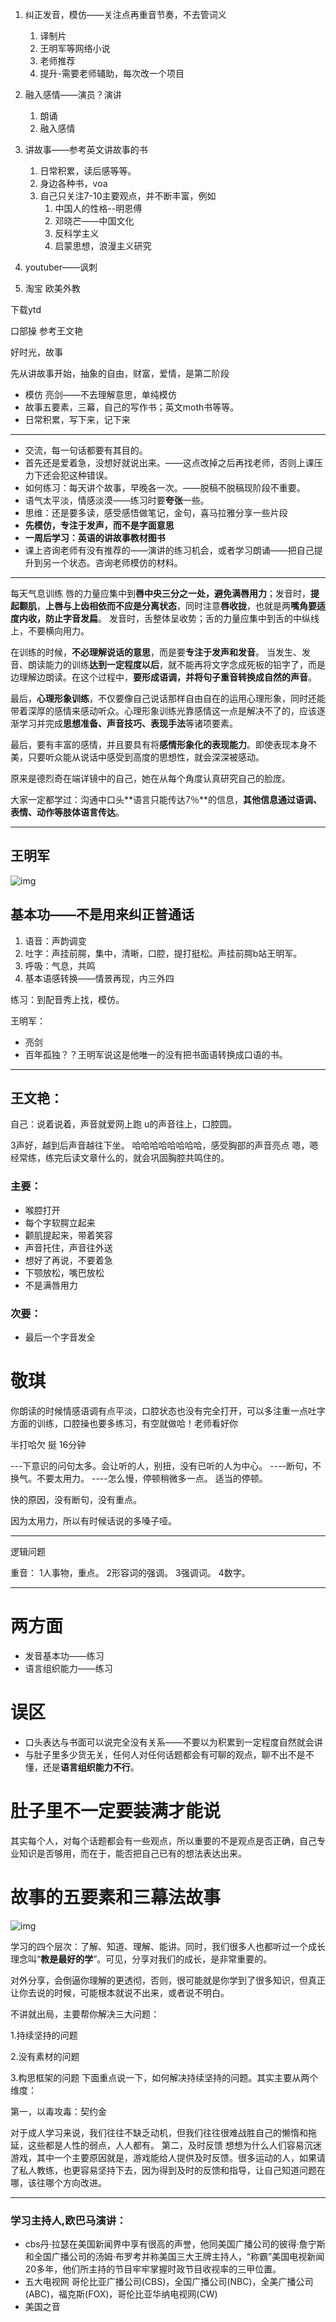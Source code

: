 

1. 纠正发音，模仿——关注点再重音节奏，不去管词义
   1. 译制片
   2. 王明军等网络小说
   3. 老师推荐
   4. 提升-需要老师辅助，每次改一个项目

2. 融入感情——演员？演讲
   1. 朗诵
   2. 融入感情

3. 讲故事——参考英文讲故事的书
   1. 日常积累，读后感等等。
   2. 身边各种书，voa
   3. 自己只关注7-10主要观点，并不断丰富，例如
      1. 中国人的性格--明恩傅
      2. 邓晓芒——中国文化
      3. 反科学主义
      4. 启蒙思想，浪漫主义研究

4. youtuber——讽刺

5. 淘宝 欧美外教

下载ytd

口部操 参考王文艳

好时光，故事

先从讲故事开始，抽象的自由，财富，爱情，是第二阶段

* 模仿 亮剑——不去理解意思，单纯模仿
* 故事五要素，三幕，自己的写作书；英文moth书等等。
* 日常积累，写下来，记下来

---

* 交流，每一句话都要有其目的。
* 首先还是爱着急，没想好就说出来。——这点改掉之后再找老师，否则上课压力下还会犯这种错误。
* 如何练习：每天讲个故事，早晚各一次。——脱稿不脱稿现阶段不重要。
* 语气太平淡，情感淡漠——练习时要**夸张**一些。
* 思维：还是要多读，感受感悟做笔记，金句，喜马拉雅分享一些片段
* **先模仿，专注于发声，而不是字面意思**
* **一周后学习：英语的讲故事教材图书**
* 课上咨询老师有没有推荐的——演讲的练习机会，或者学习朗诵——把自己提升到另一个状态。咨询老师模仿的材料。

---

每天气息训练
	唇的力量应集中到**唇中央三分之一处，避免满唇用力**；发音时，**提起颧肌**，**上唇与上齿相依而不应是分离状态**，同时注意**唇收拢**，也就是两**嘴角要适度内收，防止字音发扁**。
	发音时，舌整体呈收势；舌的力量应集中到舌的中纵线上，不要横向用力。

在训练的时候，**不必理解说话的意思**，而是要**专注于发声和发音**。
当发生、发音、朗读能力的训练**达到一定程度以后**，就不能再将文字念成死板的铅字了，而是边理解边朗读。在这个过程中，**要形成语调，并将句子重音转换成自然的声音**。

最后，**心理形象训练**，不仅要像自己说话那样自由自在的运用心理形象，同时还能带着深厚的感情来感动听众。心理形象训练光靠感情这一点是解决不了的，应该逐渐学习并完成**思想准备、声音技巧、表现手法**等诸项要素。

最后，要有丰富的感情，并且要具有将**感情形象化的表现能力**。即使表现本身不美，只要听众能从说话中感受到高度的思想性，就会深深被感动。

原来是德烈奇在端详镜中的自己，她在从每个角度认真研究自己的脸庞。

大家一定都学过：沟通中口头**语言只能传达7％**的信息，**其他信息通过语调、表情、动作等肢体语言传达**。

---

## 王明军

![img](images/image-20230422124004519.webp)



## 基本功——不是用来纠正普通话

1. 语音：声韵调变
2. 吐字：声挂前腭，集中，清晰，口腔，提打挺松。声挂前腭b站王明军。
3. 呼吸：气息，共鸣
4. 基本语感转换——情景再现，内三外四

练习：到配音秀上找，模仿。

王明军：

* 亮剑
* 百年孤独？？王明军说这是他唯一的没有把书面语转换成口语的书。

---



## 王文艳：

自己：说着说着，声音就爱网上跑
u的声音往上，口腔圆。

3声好，越到后声音越往下坐。
哈哈哈哈哈哈哈哈，感受胸部的声音亮点
嗯，嗯经常练，练完后读文章什么的，就会巩固胸腔共鸣住的。

### 主要：

* 喉腔打开
* 每个字软腭立起来
* 颧肌提起来，带着笑容
* 声音托住，声音往外送
* 想好了再说，不要着急
* 下颚放松，嘴巴放松
* 不是满唇用力

### 次要：

* 最后一个字音发全

# 敬琪

你朗读的时候情感语调有点平淡，口腔状态也没有完全打开，可以多注重一点吐字方面的训练，口腔操也要多练习，有空就做哈！老师看好你

半打哈欠 挺
16分钟

---下意识的问句太多。会让听的人，别扭，没有已听的人为中心。
----断句，不换气。不要太用力。
----怎么慢，停顿稍微多一点。
适当的停顿。

快的原因，没有断句，没有重点。


因为太用力，所以有时候话说的多嗓子哑。

---

逻辑问题

重音：
1人事物，重点。
2形容词的强调。
3强调词。
4数字。

---

# 两方面

* 发音基本功——练习
* 语言组织能力——练习

# 误区

* 口头表达与书面可以说完全没有关系——不要以为积累到一定程度自然就会讲
* 与肚子里多少货无关，任何人对任何话题都会有可聊的观点，聊不出不是不懂，还是**语言组织能力不行**。

# 肚子里不一定要装满才能说

其实每个人，对每个话题都会有一些观点，所以重要的不是观点是否正确，自己专业知识是否够用，而在于，能否把自己已有的想法表达出来。

# 故事的五要素和三幕法故事

![img](images/口才-1681642315565.webp)

学习的四个层次：了解、知道、理解、能讲。同时，我们很多人也都听过一个成长理念叫“**教是最好的学**”。可见，分享对我们的成长，是非常重要的。



对外分享，会倒逼你理解的更透彻，否则，很可能就是你学到了很多知识，但真正让你去说的时候，可能根本就说不出来，或者说不明白。

不讲就出局，主要帮你解决三大问题：

1.持续坚持的问题

2.没有素材的问题

3.构思框架的问题
下面重点说一下，如何解决持续坚持的问题。其实主要从两个维度：

第一，以毒攻毒：契约金

对于成人学习来说，我们往往不缺乏动机，但我们往往很难战胜自己的懒惰和拖延，这些都是人性的弱点，人人都有。
第二，及时反馈
想想为什么人们容易沉迷游戏，其中一个主要原因就是，游戏能给人提供及时反馈。很多运动的人，如果请了私人教练，也更容易坚持下去，因为得到及时的反馈和指导，让自己知道问题在哪，该往哪个方向改进。



---

### 学习主持人,欧巴马演讲：

* cbs丹·拉瑟在美国新闻界中享有很高的声誉，他同美国广播公司的彼得·詹宁斯和全国广播公司的汤姆·布罗考并称美国三大王牌主持人，“称霸”美国电视新闻20多年，他们所主持的节目牢牢掌握时政节目收视率的三甲位置。
* 五大电视网 哥伦比亚广播公司(CBS)，全国广播公司(NBC)，全美广播公司(ABC)，福克斯(FOX)，哥伦比亚华纳电视网(CW)
* 美国之音

